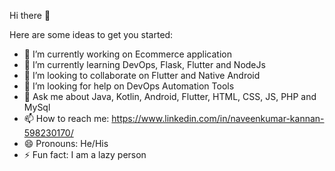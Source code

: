  Hi there 👋

Here are some ideas to get you started:

- 🔭 I’m currently working on Ecommerce application
- 🌱 I’m currently learning DevOps, Flask, Flutter and NodeJs
- 👯 I’m looking to collaborate on Flutter and Native Android
- 🤔 I’m looking for help on DevOps Automation Tools
- 💬 Ask me about Java, Kotlin, Android, Flutter, HTML, CSS, JS, PHP and MySql
- 📫 How to reach me: https://www.linkedin.com/in/naveenkumar-kannan-598230170/
- 😄 Pronouns: He/His
- ⚡ Fun fact: I am a lazy person
